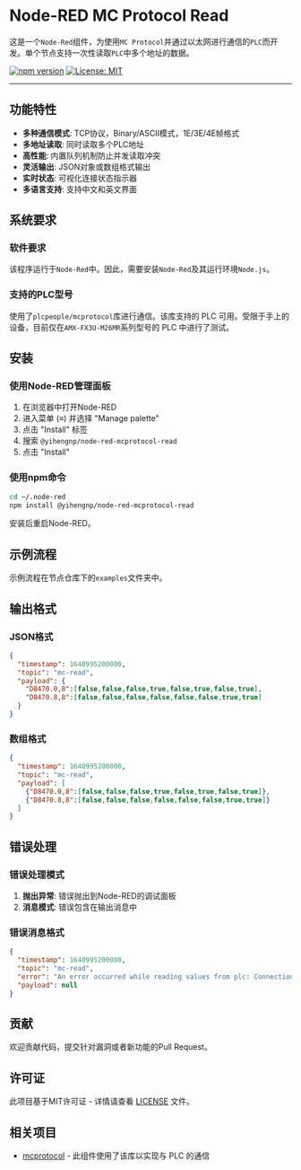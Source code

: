 # Node-RED MC Protocol Read

这是一个`Node-Red`组件，为使用`MC Protocol`并通过以太网进行通信的`PLC`而开发。单个节点支持一次性读取`PLC`中多个地址的数据。

[![npm version](https://badge.fury.io/js/%40yihengnp%2Fnode-red-mcprotocol-read.svg)](https://badge.fury.io/js/%40yihengnp%2Fnode-red-mcprotocol-read) [![License: MIT](https://img.shields.io/badge/License-MIT-yellow.svg)](https://opensource.org/licenses/MIT)

---

## 功能特性

- **多种通信模式**: TCP协议，Binary/ASCII模式，1E/3E/4E帧格式
- **多地址读取**: 同时读取多个PLC地址
- **高性能**: 内置队列机制防止并发读取冲突
- **灵活输出**: JSON对象或数组格式输出
- **实时状态**: 可视化连接状态指示器
- **多语言支持**: 支持中文和英文界面

## 系统要求

### 软件要求

该程序运行于`Node-Red`中。因此，需要安装`Node-Red`及其运行环境`Node.js`。

### 支持的PLC型号
使用了`plcpeople/mcprotocol`库进行通信。该库支持的 PLC 可用。受限于手上的设备，目前仅在`AMX-FX3U-M26MR`系列型号的 PLC 中进行了测试。

## 安装

### 使用Node-RED管理面板

1. 在浏览器中打开Node-RED
2. 进入菜单 (≡) 并选择 "Manage palette"
3. 点击 "Install" 标签
4. 搜索 `@yihengnp/node-red-mcprotocol-read`
5. 点击 "Install"

### 使用npm命令

```bash
cd ~/.node-red
npm install @yihengnp/node-red-mcprotocol-read
```

安装后重启Node-RED。

## 示例流程

示例流程在节点仓库下的`examples`文件夹中。

## 输出格式

### JSON格式

```json
{
  "timestamp": 1640995200000,
  "topic": "mc-read",
  "payload": {
    "D8470.0,8":[false,false,false,true,false,true,false,true],
    "D8470.8,8":[false,false,false,false,false,false,true,true]
  }
}
```

### 数组格式

```json
{
  "timestamp": 1640995200000,
  "topic": "mc-read",
  "payload": [
    {"D8470.0,8":[false,false,false,true,false,true,false,true]},
    {"D8470.8,8":[false,false,false,false,false,false,true,true]}
  ]
}
```

## 错误处理

### 错误处理模式

1. **抛出异常**: 错误抛出到Node-RED的调试面板
2. **消息模式**: 错误包含在输出消息中

### 错误消息格式

```json
{
  "timestamp": 1640995200000,
  "topic": "mc-read",
  "error": "An error occurred while reading values from plc: Connection timeout",
  "payload": null
}
```

## 贡献

欢迎贡献代码，提交针对漏洞或者新功能的Pull Request。

## 许可证

此项目基于MIT许可证 - 详情请查看 [LICENSE](LICENSE) 文件。

## 相关项目

- [mcprotocol](https://github.com/plcpeople/nodeMCProtocol) - 此组件使用了该库以实现与 PLC 的通信
